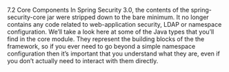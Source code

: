 7.2 Core Components
In Spring Security 3.0, the contents of the spring-security-core jar were stripped down to the bare minimum. It no longer contains any code related to web-application security, LDAP or namespace configuration. We’ll take a look here at some of the Java types that you’ll find in the core module. They represent the building blocks of the the framework, so if you ever need to go beyond a simple namespace configuration then it’s important that you understand what they are, even if you don’t actually need to interact with them directly.